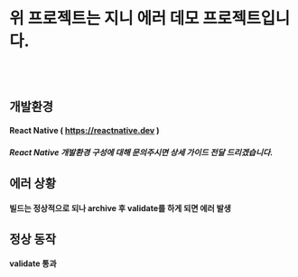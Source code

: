 # 위 프로젝트는 지니 에러 데모 프로젝트입니다.

<br/><br/>

## 개발환경

#### React Native ( https://reactnative.dev )

##### React Native 개발환경 구성에 대해 문의주시면 상세 가이드 전달 드리겠습니다.

## 에러 상황

#### 빌드는 정상적으로 되나 archive 후 validate를 하게 되면 에러 발생

## 정상 동작

#### validate 통과
